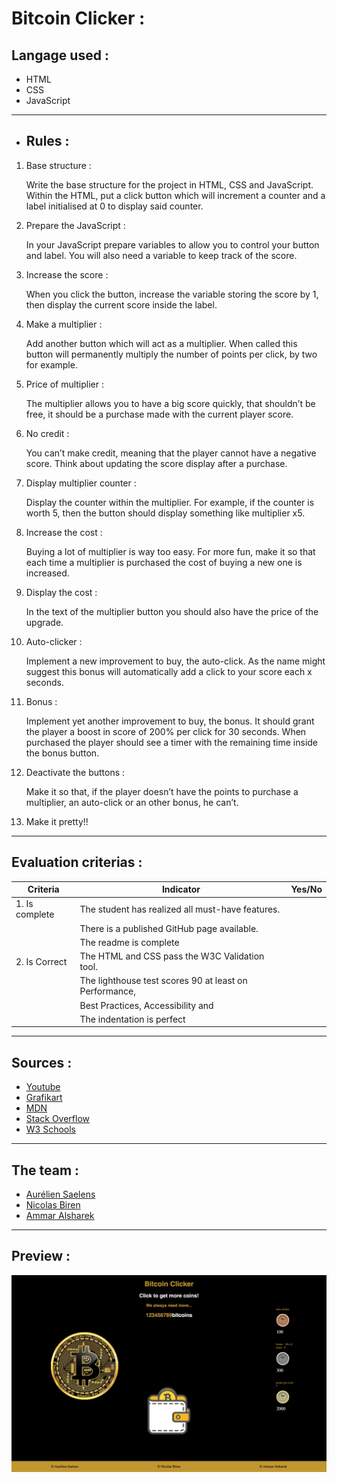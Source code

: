 # Bitcoin Clicker :

## Langage used : 

* HTML 
* CSS
* JavaScript

---

* ## Rules : 

1. Base structure : 

    Write the base structure for the project in HTML, CSS and JavaScript. Within the HTML, put a click button which will increment a counter and a label initialised at 0 to display said counter.

2.  Prepare the JavaScript :

    In your JavaScript prepare variables to allow you to control your button and label. You will also need a variable to keep track of the score.

3. Increase the score :

    When you click the button, increase the variable storing the score by 1, then display the current score inside the label.

4. Make a multiplier :

    Add another button which will act as a multiplier. When called this button will permanently multiply the number of points per click, by two for example.

5. Price of multiplier :

    The multiplier allows you to have a big score quickly, that shouldn’t be free, it should be a purchase made with the current player score.

6. No credit :

    You can’t make credit, meaning that the player cannot have a negative score. Think about updating the score display after a purchase.

7. Display multiplier counter :
 
    Display the counter within the multiplier. For example, if the counter is worth 5, then the button should display something like multiplier x5.

8. Increase the cost :

    Buying a lot of multiplier is way too easy. For more fun, make it so that each time a multiplier is purchased the cost of buying a new one is increased.

9. Display the cost :

    In the text of the multiplier button you should also have the price of the upgrade.

10. Auto-clicker :

    Implement a new improvement to buy, the auto-click. As the name might suggest this bonus will automatically add a click to your score each x seconds.

11. Bonus :

    Implement yet another improvement to buy, the bonus. It should grant the player a boost in score of 200% per click for 30 seconds. When purchased the player should see a timer with the remaining time inside the bonus button.

12. Deactivate the buttons :

    Make it so that, if the player doesn’t have the points to purchase a multiplier, an auto-click or an other bonus, he can’t.

13. Make it pretty!!

---

## Evaluation criterias :

| Criteria       | Indicator                                                    | Yes/No |
| -------------- | ------------------------------------------------------------ | ------ |
| 1. Is complete | The student has realized all must-have features.             |        |
|                | There is a published GitHub page available.                  |        |
|                | The readme is complete                                       |        |
| 2. Is Correct  | The HTML and CSS pass the W3C Validation tool.               |        |
|                | The lighthouse test scores 90 at least on Performance,       |        |
|                | Best Practices, Accessibility and                            |        |   
|                |   The indentation is perfect                                 |        |

---


## Sources : 

* [Youtube](https://youtube.com)
* [Grafikart](https://grafikart.fr)
* [MDN](https://developer.mozilla.org)
* [Stack Overflow](https://stackoverflow.com)
* [W3 Schools](https://w3schools.com)

---

## The team :

- [Aurélien Saelens](https://aureliensaelens.github.com)
- [Nicolas Biren](https://github.com/birennicolas)
- [Ammar Alsharek](https://github.com/Alsharek)

---

## Preview : 

![preview](media/preview.png)






